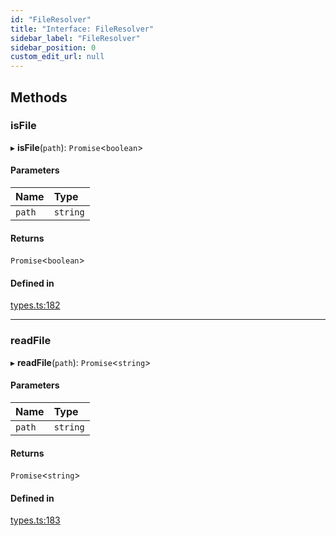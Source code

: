 ```yaml
---
id: "FileResolver"
title: "Interface: FileResolver"
sidebar_label: "FileResolver"
sidebar_position: 0
custom_edit_url: null
---
```


## Methods

### isFile

▸ **isFile**(`path`): `Promise`<`boolean`\>

#### Parameters

| Name | Type |
| :------ | :------ |
| `path` | `string` |

#### Returns

`Promise`<`boolean`\>

#### Defined in

[types.ts:182](https://github.com/codesandbox/sandpack/blob/443abe8/sandpack-react/src/types.ts#L182)

___

### readFile

▸ **readFile**(`path`): `Promise`<`string`\>

#### Parameters

| Name | Type |
| :------ | :------ |
| `path` | `string` |

#### Returns

`Promise`<`string`\>

#### Defined in

[types.ts:183](https://github.com/codesandbox/sandpack/blob/443abe8/sandpack-react/src/types.ts#L183)
